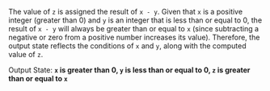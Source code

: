 The value of `z` is assigned the result of `x - y`. Given that `x` is a positive integer (greater than 0) and `y` is an integer that is less than or equal to 0, the result of `x - y` will always be greater than or equal to `x` (since subtracting a negative or zero from a positive number increases its value). Therefore, the output state reflects the conditions of `x` and `y`, along with the computed value of `z`. 

Output State: **`x` is greater than 0, `y` is less than or equal to 0, `z` is greater than or equal to `x`**